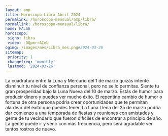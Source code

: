 ```yaml
---
layout: amp
title: Horoscopo Libra Abril 2024 
permalink: /horoscopo-mensual/amp/libra/
normallink: /horoscopo-mensual/libra/
home: FALSE
horoscopo:
 signo: libra
 video: -DQpmrrAIeU
ogimg: /images/mes/Libra_mes.png#2024-03-26
sitemap:
 priority: 1
 changefreq: 'monthly'
 lastmod: '2024-03-26'
---
```



La cuadratura entre la Luna y Mercurio del 1 de marzo quizás intente disminuir tu nivel de confianza personal, pero no se lo permitas. Siente tu gran prosperidad bajo la Luna Nueva del 10 de marzo. Estás de humor para producir dinero y puedes ver mucho éxito. El repentino cambio de humor o fortuna de otra persona podría crear oportunidades que te permitan alardear del éxito que puedes tener. La Luna Llena del 25 de marzo podría dar comienzo a una temporada de fiestas y reuniones con amistades y gente de tu vecindario que fueron difíciles de encontrar a principio de año. La gente puede ir y venir con más frecuencia, pero será agradable ver tantos rostros de nuevo. 